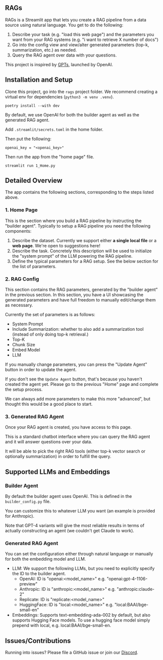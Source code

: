 RAGs
----------------

RAGs is a Streamlit app that lets you create a RAG pipeline from a data source using natural language.
You get to do the following:

1. Describe your task (e.g. "load this web page") and the parameters you want from your RAG systems (e.g. "i want to retrieve X number of docs")
2. Go into the config view and view/alter generated parameters (top-k, summarization, etc.) as needed.
3. Query the RAG agent over data with your questions.

This project is inspired by [GPTs](https://openai.com/blog/introducing-gpts), launched by OpenAI.

## Installation and Setup 

Clone this project, go into the `rags` project folder. We recommend creating a virtual env for dependencies (`python3 -m venv .venv`).

    poetry install --with dev


By default, we use OpenAI for both the builder agent as well as the generated RAG agent.

Add `.streamlit/secrets.toml` in the home folder.


Then put the following:

    openai_key = "<openai_key>"


Then run the app from the "home page" file.

    streamlit run 1_Home.py

## Detailed Overview

The app contains the following sections, corresponding to the steps listed above.

### 1. Home Page

This is the section where you build a RAG pipeline by instructing the "builder agent". Typically to setup a RAG pipeline you need the following components:

1. Describe the dataset. Currently we support either **a single local file** or a **web page**. We're open to suggestions here! 
2. Describe the task. Concretely this description will be used to initialize the "system prompt" of the LLM powering the RAG pipeline.
3. Define the typical parameters for a RAG setup. See the below section for the list of parameters.

### 2. RAG Config

This section contains the RAG parameters, generated by the "builder agent" in the previous section. In this section, you have a UI showcasing the generated parameters and have full freedom to manually edit/change them as necessary.

Currently the set of parameters is as follows:

* System Prompt
* Include Summarization: whether to also add a summarization tool (instead of only doing top-k retrieval.)
* Top-K
* Chunk Size
* Embed Model
* LLM

If you manually change parameters, you can press the "Update Agent" button in order to update the agent.

If you don't see the `Update Agent` button, that's because you haven't created the agent yet. Please go to the previous "Home" page and complete the setup process.

We can always add more parameters to make this more "advanced", but thought this would be a good place to start.

### 3. Generated RAG Agent

Once your RAG agent is created, you have access to this page.

This is a standard chatbot interface where you can query the RAG agent and it will answer questions over your data.

It will be able to pick the right RAG tools (either top-k vector search or optionally summarization) in order to fulfill the query.

## Supported LLMs and Embeddings

### Builder Agent

By default the builder agent uses OpenAI. This is defined in the `builder_config.py` file.

You can customize this to whatever LLM you want (an example is provided for Anthropic).

Note that GPT-4 variants will give the most reliable results in terms of actually constructing an agent (we couldn't get Claude to work).

### Generated RAG Agent

You can set the configuration either through natural language or manually for both the embedding model and LLM.

* LLM: We support the following LLMs, but you need to explicitly specify the ID to the builder agent.
  * OpenAI: ID is "openai:<model_name>" e.g. "openai:gpt-4-1106-preview"
  * Anthropic: ID is "anthropic:<model_name>" e.g. "anthropic:claude-2"
  * Replicate: ID is "replicate:<model_name>"
  * HuggingFace: ID is "local:<model_name>" e.g. "local:BAAI/bge-small-en"
* Embeddings: Supports text-embedding-ada-002 by default, but also supports Hugging Face models. To use a hugging face model simply prepend with local, e.g. local:BAAI/bge-small-en.

## Issues/Contributions

Running into issues? Please file a GitHub issue or join our [Discord](https://discord.gg/dGcwcsnxhU).
